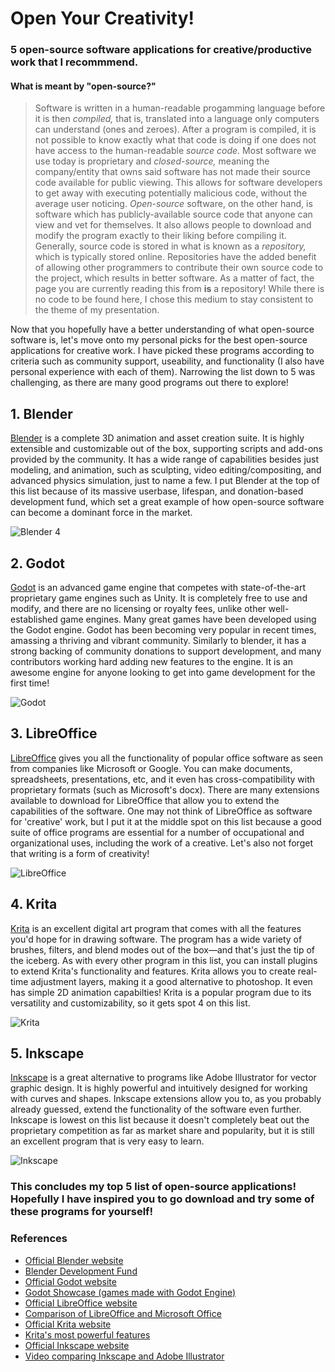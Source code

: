 # Open Your Creativity!

### 5 open-source software applications for creative/productive work that I recommmend.

#### What is meant by "open-source?"
> Software is written in a human-readable progamming language before it is then *compiled,* that is, translated into a language only computers can understand (ones and zeroes). After a program is compiled, it is not possible to know exactly what that code is doing if one does not have access to the human-readable *source code.* Most software we use today is proprietary and *closed-source,* meaning the company/entity that owns said software has not made their source code available for public viewing. This allows for software developers to get away with executing potentially malicious code, without the average user noticing. *Open-source* software, on the other hand, is software which has publicly-available source code that anyone can view and vet for themselves. It also allows people to download and modify the program exactly to their liking before compiling it. Generally, source code is stored in what is known as a *repository,* which is typically stored online. Repositories have the added benefit of allowing other programmers to contribute their own source code to the project, which results in better software. As a matter of fact, the page you are currently reading this from **is** a repository! While there is no code to be found here, I chose this medium to stay consistent to the theme of my presentation. 

Now that you hopefully have a better understanding of what open-source software is, let's move onto my personal picks for the best open-source applications for creative work. I have picked these programs according to criteria such as community support, useability, and functionality (I also have personal experience with each of them). Narrowing the list down to 5 was challenging, as there are many good programs out there to explore!

## 1. Blender
[Blender](https://www.blender.org/) is a complete 3D animation and asset creation suite. It is highly extensible and customizable out of the box, supporting scripts and add-ons provided by the community. It has a wide range of capabilities besides just modeling, and animation, such as sculpting, video editing/compositing, and advanced physics simulation, just to name a few. I put Blender at the top of this list because of its massive userbase, lifespan, and donation-based development fund, which set a great example of how open-source software can become a dominant force in the market.

![Blender 4](https://docs.blender.org/manual/en/latest/_images/getting-started_about_introduction_screenshot.jpg)

## 2. Godot
[Godot](https://godotengine.org/) is an advanced game engine that competes with state-of-the-art proprietary game engines such as Unity. It is completely free to use and modify, and there are no licensing or royalty fees, unlike other well-established game engines. Many great games have been developed using the Godot engine. Godot has been becoming very popular in recent times, amassing a thriving and vibrant community. Similarly to blender, it has a strong backing of community donations to support development, and many contributors working hard adding new features to the engine. It is an awesome engine for anyone looking to get into game development for the first time!

![Godot](https://upload.wikimedia.org/wikipedia/commons/e/e3/Godot3.4.png)

## 3. LibreOffice
[LibreOffice](https://www.libreoffice.org/) gives you all the functionality of popular office software as seen from companies like Microsoft or Google. You can make documents, spreadsheets, presentations, etc, and it even has cross-compatibility with proprietary formats (such as Microsoft's docx). There are many extensions available to download for LibreOffice that allow you to extend the capabilities of the software. One may not think of LibreOffice as software for 'creative' work, but I put it at the middle spot on this list because a good suite of office programs are essential for a number of occupational and organizational uses, including the work of a creative. Let's also not forget that writing is a form of creativity!

![LibreOffice](https://cdn.fosstodon.org/media_attachments/files/110/694/627/646/411/115/original/c72987d48147fe99.png)

## 4. Krita
[Krita](https://krita.org/en/) is an excellent digital art program that comes with all the features you'd hope for in drawing software. The program has a wide variety of brushes, filters, and blend modes out of the box—and that's just the tip of the iceberg. As with every other program in this list, you can install plugins to extend Krita's functionality and features. Krita allows you to create real-time adjustment layers, making it a good alternative to photoshop. It even has simple 2D animation capabilties! Krita is a popular program due to its versatility and customizability, so it gets spot 4 on this list.

![Krita](https://cdn.kde.org/screenshots/krita/splash.png)

## 5. Inkscape
[Inkscape](https://inkscape.org/) is a great alternative to programs like Adobe Illustrator for vector graphic design. It is highly powerful and intuitively designed for working with curves and shapes. Inkscape extensions allow you to, as you probably already guessed, extend the functionality of the software even further. Inkscape is lowest on this list because it doesn't completely beat out the proprietary competition as far as market share and popularity, but it is still an excellent program that is very easy to learn.

![Inkscape](https://wiki.inkscape.org/wiki/images/b/b8/Outline_Overlay_Preview.png)

### This concludes my top 5 list of open-source applications! Hopefully I have inspired you to go download and try some of these programs for yourself!

### References

- [Official Blender website](https://www.blender.org/)
- [Blender Development Fund](https://fund.blender.org/)
- [Official Godot website](https://godotengine.org/)
- [Godot Showcase (games made with Godot Engine)](https://godotengine.org/showcase/)
- [Official LibreOffice website](https://www.libreoffice.org/)
- [Comparison of LibreOffice and Microsoft Office](https://wiki.documentfoundation.org/Feature_Comparison:_LibreOffice_-_Microsoft_Office)
- [Official Krita website](https://krita.org/en/)
- [Krita's most powerful features](https://www.extremraym.com/en/krita-2-9-2-top-features/)
- [Official Inkscape website](https://inkscape.org/)
- [Video comparing Inkscape and Adobe Illustrator](https://www.youtube.com/watch?v=3TXX10LdrhA)

